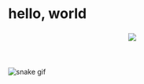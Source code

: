 # hello, world

###

<div align="center">
  <!-- 
    <img src="https://github-readme-stats.vercel.app/api?username=JacopoCarlon&hide_title=false&hide_rank=false&show_icons=true&include_all_commits=true&count_private=true&disable_animations=false&theme=dracula&locale=en&hide_border=false" height="150" alt="stats graph"  />
    <img src="https://github-readme-stats.vercel.app/api/top-langs?username=JacopoCarlon&locale=en&hide_title=false&layout=compact&card_width=320&langs_count=5&theme=dracula&hide_border=false" height="150" alt="languages graph"  />
    <img src="https://github-readme-stats-jet-mu-55.vercel.app/api/top-langs?username=JacopoCarlon&locale=en&hide_title=false&layout=compact&card_width=320&langs_count=5&theme=dracula&hide_border=false" height="150" alt="languages graph"  />
    <img  src="https://github-readme-stats-jet-mu-55.vercel.app/api?username=JacopoCarlon&show_icons=true&hide_border=true" />
    github-readme-stats-psi-snowy.vercel.app
    github-readme-stats-nine-iota-47.vercel.app
    <img  src="https://github-readme-stats-nine-iota-47.vercel.app/api?username=JacopoCarlon&show_icons=true&hide_border=true&count_private=true&langs_count=33" />
  -->
    <img  src="https://github-readme-stats-nine-iota-47.vercel.app/api/top-langs?username=JacopoCarlon&show_icons=true&hide_border=true&count_private=true&langs_count=19&hide=Jupyter%20Notebook&layout=compact" />
</div> 

###

<br clear="both">

<div align="center">
  <!--
      <img alt="snake eating my contributions" src="https://raw.githubusercontent.com/JacopoCarlon/JacopoCarlon/output/github-contribution-grid-snake-dark.svg" />
  -->
</div>

![snake gif](https://github.com/JacopoCarlon/JacopoCarlon/blob/output/github-contribution-grid-snake.gif)

###
